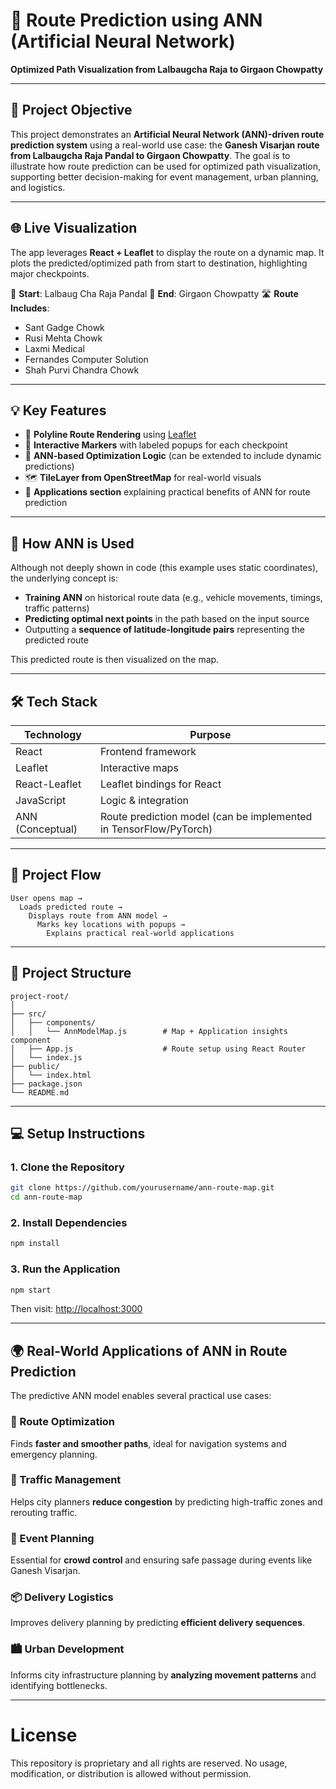 # 🧭 Route Prediction using ANN (Artificial Neural Network)

**Optimized Path Visualization from Lalbaugcha Raja to Girgaon Chowpatty**

---

## 🎯 Project Objective

This project demonstrates an **Artificial Neural Network (ANN)-driven route prediction system** using a real-world use case: the **Ganesh Visarjan route from Lalbaugcha Raja Pandal to Girgaon Chowpatty**. The goal is to illustrate how route prediction can be used for optimized path visualization, supporting better decision-making for event management, urban planning, and logistics.

---

## 🌐 Live Visualization

The app leverages **React + Leaflet** to display the route on a dynamic map. It plots the predicted/optimized path from start to destination, highlighting major checkpoints.

📍 **Start**: Lalbaug Cha Raja Pandal
🏁 **End**: Girgaon Chowpatty
🛣️ **Route Includes**:

* Sant Gadge Chowk
* Rusi Mehta Chowk
* Laxmi Medical
* Fernandes Computer Solution
* Shah Purvi Chandra Chowk

---

## 💡 Key Features

* 🔴 **Polyline Route Rendering** using [Leaflet](https://leafletjs.com/)
* 📍 **Interactive Markers** with labeled popups for each checkpoint
* 🧠 **ANN-based Optimization Logic** (can be extended to include dynamic predictions)
* 🗺️ **TileLayer from OpenStreetMap** for real-world visuals
* 📑 **Applications section** explaining practical benefits of ANN for route prediction

---

## 🧠 How ANN is Used

Although not deeply shown in code (this example uses static coordinates), the underlying concept is:

* **Training ANN** on historical route data (e.g., vehicle movements, timings, traffic patterns)
* **Predicting optimal next points** in the path based on the input source
* Outputting a **sequence of latitude-longitude pairs** representing the predicted route

This predicted route is then visualized on the map.

---

## 🛠️ Tech Stack

| Technology       | Purpose                                                           |
| ---------------- | ----------------------------------------------------------------- |
| React            | Frontend framework                                                |
| Leaflet          | Interactive maps                                                  |
| React-Leaflet    | Leaflet bindings for React                                        |
| JavaScript       | Logic & integration                                               |
| ANN (Conceptual) | Route prediction model (can be implemented in TensorFlow/PyTorch) |

---

## 🔄 Project Flow

```plaintext
User opens map →
  Loads predicted route →
    Displays route from ANN model →
      Marks key locations with popups →
        Explains practical real-world applications
```

---

## 📂 Project Structure

```
project-root/
│
├── src/
│   ├── components/
│   │   └── AnnModelMap.js        # Map + Application insights component
│   ├── App.js                    # Route setup using React Router
│   └── index.js
├── public/
│   └── index.html
├── package.json
└── README.md
```

---

## 💻 Setup Instructions

### 1. Clone the Repository

```bash
git clone https://github.com/yourusername/ann-route-map.git
cd ann-route-map
```

### 2. Install Dependencies

```bash
npm install
```

### 3. Run the Application

```bash
npm start
```

Then visit: [http://localhost:3000](http://localhost:3000)

---

## 🌍 Real-World Applications of ANN in Route Prediction

The predictive ANN model enables several practical use cases:

### 🔧 Route Optimization

Finds **faster and smoother paths**, ideal for navigation systems and emergency planning.

### 🚦 Traffic Management

Helps city planners **reduce congestion** by predicting high-traffic zones and rerouting traffic.

### 🎉 Event Planning

Essential for **crowd control** and ensuring safe passage during events like Ganesh Visarjan.

### 📦 Delivery Logistics

Improves delivery planning by predicting **efficient delivery sequences**.

### 🏙️ Urban Development

Informs city infrastructure planning by **analyzing movement patterns** and identifying bottlenecks.

---

# License

This repository is proprietary and all rights are reserved. No usage, modification, or distribution is allowed without permission.


